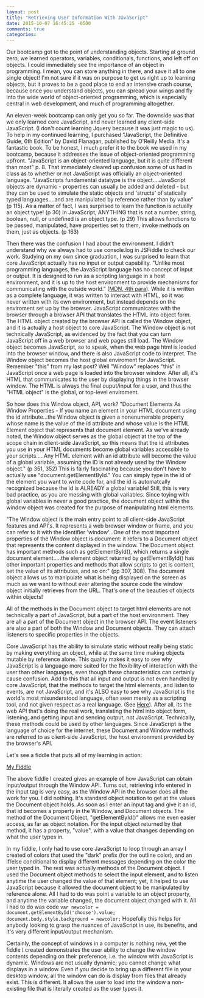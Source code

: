 ```yaml
---
layout: post
title: "Retrieving User Information With JavaScript"
date: 2015-10-07 16:45:25 -0500
comments: true
categories: 
---
```


Our bootcamp got to the point of understanding objects. Starting at ground zero, we learned operators, variables, conditionals, functions, and left off on objects. I could immediately see the importance of an object in programming. I mean, you can store anything in there, and save it all to one single object! I'm not sure if it was on purpose to get us right up to learning objects, but it proves to be a good place to end an intensive crash course, because once you understand objects, you can spread your wings and fly into the wide world of object-oriented programming, which is especially central in web development, and much of programming altogether. 

An eleven-week bootcamp can only get you so far. The downside was that we only learned core JavaScript, and never learned any client-side JavaScript. (I don't count learning Jquery because it was just magic to us). To help in my continued learning, I purchased "JavaScript, the Definitive Guide, 6th Edition" by David Flanagan, published by O'Reilly Media. It's a fantastic book. To be honest, I much prefer it to the book we used in my bootcamp, because it addresses the issue of object-oriented programming upfront. "JavaScript is an object-oriented language, but it is quite different than most" p. 8. That immediately cleared up confusion some of us had in class as to whether or not JavaScript was officially an object-oriented language. "JavaScripts fundamental datatype is the object....JavaScript objects are dynamic - properties can usually be added and deleted - but they can be used to simulate the static objects and 'structs' of statically typed languages....and are manipulated by reference rather than by value" (p 115). As a matter of fact, I was surprised to learn the function is actually an object type! (p 30) In JavaScript, ANYTHING that is not a number, string, boolean, null, or undefined is an object type. (p 29) This allows functions to be passed, manipulated, have properties set to them, invoke methods on them, just as objects. (p 163)

Then there was the confusion I had about the environment. I didn't understand why we always had to use console.log in JSFiddle to check our work. Studying on my own since graduation, I was surprised to learn that core JavaScript actually has no input or output capability. "Unlike most programming languages, the JavaScript language has no concept of input or output. It is designed to run as a scripting language in a host environment, and it is up to the host environment to provide mechanisms for communicating with the outside world." (<a href='https://developer.mozilla.org/en-US/docs/Web/JavaScript/A_re-introduction_to_JavaScript' target='_blank'>MDN, 4th para</a>). While it is written as a complete language, it was written to interact with HTML, so it was never written with its own environment, but instead depends on the enviroment set up by the browser. JavaScript communicates with the browser through a browser API that translates the HTML into object form. The HTML object created by the browser API is called the Window object, and it is actually a host object to core JavaScript. The Window object is not technically JavaScript, as evidenced by the fact that you can turn JavaScript off in a web browser and web pages still load. The Window object becomes JavaScript, so to speak, when the web page html is loaded into the browser window, and there is also JavaScript code to interpret. The Window object becomes the host global enviroment for JavaScript. Remember "this" from my last post? Well "Window" replaces "this" in JavaScript once a web page is loaded into the browser window. After all, it's HTML that communicates to the user by displaying things in the browser window. The HTML is always the final ouput/input for a user, and thus the "HTML object" is the global, or top-level enviroment.

So how does this Window object, API, work? "Document Elements As Window Properties - If you name an element in your HTML document using the id attribute...the Window object is given a nonenumerable property whose name is the value of the id attribute and whose value is the HTML Element object that represents that document element. As we've already noted, the Window object serves as the global object at the top of the scope chain in client-side JavaScript, so this means that the id attributes you use in your HTML documents become global variables accessible to your scripts.....Any HTML element with an id attribute will become the value of a global variable, assuming the ID is not already used by the Window object." (p 351, 352) This is fairly fascinating because you don't have to actually use "document.getElementById." You can simply type in the id of the element you want to write code for, and the id is automatcally recognized because the id is ALREADY a global variable! Still, this is very bad practice, as you are messing with global variables. Since toying with global variables in never a good practice, the document object within the window object was created for the purpose of manipulating html elements.

"The Window object is the main entry point to all client-side JavaScript features and API's. It represents a web browser window or frame, and you can refer to it with the identifier 'window'...One of the most important properties of the Window object is document: it refers to a Document object that represents the content displayed in the window. The Document object has important methods such as getElementById(), which returns a single document element.....the element object returned by getElementById() has other important properties and methods that allow scripts to get is content, set the value of its attributes, and so on:" (pp 307, 308). The document object allows us to manipulate what is being displayed on the screen as much as we want to without ever altering the source code the window object initially retrieves from the URL. That's one of the beauties of objects within objects! 

All of the methods in the Document object to target html elements are not technically a part of JavaScript, but a part of the host environment. They are all a part of the Document object in the browser API. The event listeners are also a part of both the Window and Document objects. They can attach listeners to specific properties in the objects.

Core JavaScript has the ability to simulate static without really being static by making everything an object, while at the same time making objects mutable by reference alone. This quality makes it easy to see why JavaScript is a language more suited for the flexibility of interaction with the user than other languages, even though these characteristics can certainly cause confusion. Add to this that all input and output is not even handled by core JavaScript, that the methods to target the html elements, and listen to events, are not JavaScript, and it's ALSO easy to see why JavaScript is the world's most misunderstood language, often seen merely as a scripting tool, and not given respect as a real language. (See <a href='http://www.crockford.com/javascript/javascript.html' target='_blank'>Here</a>). After all, its the web API that's doing the real work, translating the html into object form, listening, and getting input and sending output, not JavaScript. Technically, these methods could be used by other languages. Since JavaScript is the language of choice for the internet, these Document and Window methods are referred to as client-side JavaScript, the host environment provided by the browser's API.

Let's see a fiddle that puts all of my learning in action:
 
<a href='http://jsfiddle.net/kevinbrianfahy/8115ztf3/3/' target='_blank'>My Fiddle</a>

The above fiddle I created gives an example of how JavaScript can obtain input/output through the Window API. Turns out, retrieving info entered in the input tag is very easy, as the Window API in the browser does all the work for you. I did nothing. It's standard object notation to get at the values the Document object holds. As soon as I enter an input tag and give it an id, that id becomes a property in the Window, and Document objects. The method of the Document Object, "getElementById()" allows me even easier access, as far as object notation. For the input object returned by that method, it has a property, "value", with a value that changes depending on what the user types in.  

In my fiddle, I only had to use core JavaScript to loop through an array I created of colors that used the "dark" prefix (for the outline color), and an if/else conditional to display different messages depending on the color the user typed in. The rest was actually methods of the Document object. I used the Document object methods to select the input element, and to listen anytime the user changed the value of that element; yet, it helped to use JavaScript because it allowed the document object to be manipulated by reference alone. All I had to do was point a variable to an object property, and anytime the variable changed, the document object changed with it. All I had to do was code `var newcolor = document.getElementById('choose').value; document.body.style.background = newcolor;` Hopefully this helps for anybody looking to grasp the nuances of JavaScript in use, its benefits, and it's very different input/output mechanism.

Certainly, the concept of windows in a computer is nothing new, yet the fiddle I created demonstrates the user ability to change the window contents depending on their preference, i.e. the window with JavaScript is dynamic. Windows are not usually dynamic; you cannot change what displays in a window. Even if you decide to bring up a different file in your desktop window, all the window can do is display from files that already exist. This is different. It allows the user to load into the window a non-existing file that is literally created as the user types it.


